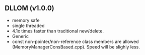 ## DLLOM (v1.0.0)
* memory safe
* single threaded
* 4.1x times faster than traditional new/delete.
* Generic
* const non-pointer/non-reference class members are allowed (MemoryManagerConsBased.cpp). Speed will be slighly less.
